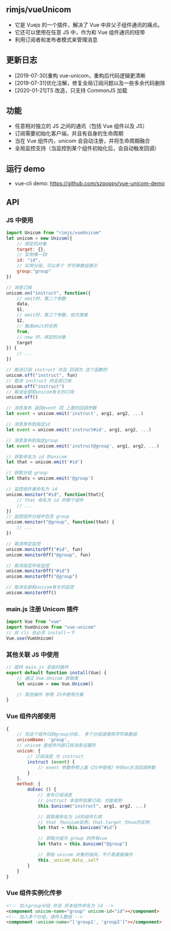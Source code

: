 ## rimjs/vueUnicom

-   它是 Vuejs 的一个插件，解决了 Vue 中非父子组件通讯的痛点。
-   它还可以使用在任意 JS 中，作为和 Vue 组件通讯的纽带
-   利用订阅者和发布者模式来管理消息

## 更新日志

-   [2019-07-30]重构 vue-unicom，重构后代码逻辑更清晰
-   [2019-07-31]优化注解，修复全局订阅问题以及一些多余代码删除
-   [2020-01-21]TS 改造，只支持 CommonJS 加载

## 功能

-   任意相对独立的 JS 之间的通讯（包括 Vue 组件以及 JS）
-   订阅需要初始化客户端，并且有自身的生命周期
-   当在 Vue 组件内，unicom 会自动注册，并将生命周期融合
-   全局监控支持（当监控到某个组件初始化后，会自动触发回调）

## 运行 demo

-   vue-cli demo: https://github.com/szpoppy/vue-unicom-demo

## API

### JS 中使用

```javascript
import Unicom from "rimjs/vueUnicom"
let unicom = new Unicom({
    // 绑定的对象
    target: {},
    // 实例唯一ID
    id: "id",
    // 实例分组，可以多个 字符串数组表示
    group:"group"
})

// 消息订阅
unicom.on("instruct", function({
    // emit时，第二个参数
    data,
    $1,
    // emit时，第三个参数，依次类推
    $2,
    // 触发emit的实例
    from,
    // new 时，绑定的对象
    target
}) {
    // ...
})

// 取消订阅 instruct 并且 回调为 这个函数的
unicom.off("instruct", fun)
// 取消 instruct 的全部订阅
unicom.off("instruct")
// 取消全部和unicom有关的订阅
unicom.off()

// 消息发布 返回event 同 上面的回调参数
let event = unicom.emit('instruct', arg1, arg2, ...)

// 消息发布到指定id
let event = unicom.emit('instruct#id', arg1, arg2, ...)

// 消息发布到指定group
let event = unicom.emit('instruct@group', arg1, arg2, ...)

// 获取命名为 id 的unicom
let that = unicom.emit('#id')

// 获取分组 group
let thats = unicom.emit('@group')

// 监控组件被命名为 id
unicom.monitor("#id", function(that){
    // that 命名为 id 的那个组件
    // ...
})
// 监控组件分组中包含 group
unicom.monitor("@group", function(that) {
    // ...
})

// 取消特定监控
unicom.monitorOff("#id", fun)
unicom.monitorOff("@group", fun)

// 取消指定所有监控
unicom.monitorOff("#id")
unicom.monitorOff("@group")

// 取消全部和unicom有关的监控
unicom.monitorOff()

```

### main.js 注册 Unicom 插件

```javascript
import Vue from "vue"
import VueUnicom from "vue-unicom"
// 非 cli 也必须 install一下
Vue.use(VueUnicom)
```

### 其他关联 JS 中使用

```javascript
// 提供 main.js 安装的插件
export default function install(Vue) {
    // 通过 Vue.Unicom 获取类
    let unicom = new Vue.Unicom()

    // 其他操作 参照 JS中使用方案
}
```

### Vue 组件内部使用

```javascript
{
    // 将这个组件归到group分组， 多个分组请使用字符串数组
    unicomName: 'group',
    // unicom 是组件内部订阅消息设置的
    unicom: {
        // 订阅消息 为 instruct
        instruct (event) {
            // event 参数参照上面《JS中使用》中的on方法回调参数
        }
    },
    method: {
        doExec () {
            // 发布订阅消息
            // instruct 本组件如果订阅，也能收到
            this.$unicom("instruct", arg1, arg2, ...)

            // 获取被命名为 id的组件引用
            // that 为unicom实例，that.target 为Vue的实例
            let that = this.$unicom("#id")

            // 获取分组为 group 的所有vue
            let thats = this.$unicom("@group")

            // 原始 unicom 对象的指向，不介意直接操作
            this._unicom_data_.self
        }
    }
}
```

### Vue 组件实例化传参

```html
<!-- 加入group分组 并且 将本组件命名为 id -->
<component unicom-name="group" unicom-id="id"></component>
<!-- 加入多个分组，请传入数组 -->
<component :unicom-name="['group1', 'group2']"></component>
```
